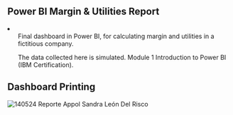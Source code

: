 <h2>Power BI Margin & Utilities Report</h2>

<li>
<ul>Final dashboard in Power BI, for calculating margin and utilities in a fictitious company. </ul>
<ul>The data collected here is simulated. Module 1 Introduction to Power BI (IBM Certification).</ul>
</li>

<h2>Dashboard Printing</h2>

![140524 Reporte Appol Sandra León Del Risco](https://github.com/sandraldr27/powerBi_Margin_Profit/assets/116546588/c40b96d8-3180-4eb1-81bf-a8f40bef825a)


